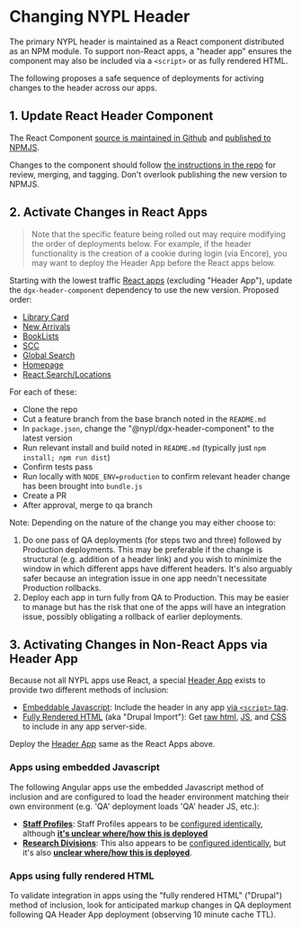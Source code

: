 # Changing NYPL Header

The primary NYPL header is maintained as a React component distributed as an NPM module. To support non-React apps, a "header app" ensures the component may also be included via  a `<script>` or as fully rendered HTML.

The following proposes a safe sequence of deployments for activing changes to the header across our apps. 

## 1. Update React Header Component

The React Component [source is maintained in Github](https://github.com/NYPL/dgx-header-component) and [published to NPMJS](https://www.npmjs.com/package/@nypl/dgx-header-component).

Changes to the component should follow [the instructions in the repo](https://github.com/NYPL/dgx-header-component#contributing-is-fun-and-easy) for review, merging, and tagging. Don't overlook publishing the new version to NPMJS.

## 2. Activate Changes in React Apps

> Note that the specific feature being rolled out may require modifying the order of deployments below. For example, if the header functionality is the creation of a cookie during login (via Encore), you may want to deploy the Header App before the React apps below.

Starting with the lowest traffic [React apps](https://github.com/NYPL/engineering-general/tree/master/other#reactnode) (excluding "Header App"), update the `dgx-header-component` dependency to use the new version. Proposed order:

 * [Library Card](https://github.com/NYPL/nypl-library-card-app)
 * [New Arrivals](https://github.com/NYPL/dgx-new-arrivals)
 * [BookLists](https://github.com/NYPL/dgx-booklists)
 * [SCC](https://github.com/NYPL-discovery/discovery-front-end)
 * [Global Search](https://github.com/NYPL/dgx-global-search)
 * [Homepage](https://github.com/NYPL/dgx-homepage)
 * [React Search/Locations](https://github.com/NYPL/dxp-react-search)

For each of these:
 - Clone the repo
 - Cut a feature branch from the base branch noted in the `README.md`
 - In `package.json`, change the "@nypl/dgx-header-component" to the latest version
 - Run relevant install and build noted in `README.md` (typically just `npm install; npm run dist`)
 - Confirm tests pass
 - Run locally with `NODE_ENV=production` to confirm relevant header change has been brought into `bundle.js`
 - Create a PR
 - After approval, merge to qa branch

Note: Depending on the nature of the change you may either choose to:
 1. Do one pass of QA deployments (for steps two and three) followed by Production deployments. This may be preferable if the change is structural (e.g. addition of a header link) and you wish to minimize the window in which different apps have different headers. It's also arguably safer because an integration issue in one app needn't necessitate Production rollbacks.
 2. Deploy each app in turn fully from QA to Production. This may be easier to manage but has the risk that one of the apps will have an integration issue, possibly obligating a rollback of earlier deployments.

## 3. Activating Changes in Non-React Apps via Header App

Because not all NYPL apps use React, a special [Header App](https://github.com/NYPL/nypl-dgx-react-header) exists to provide two different methods of inclusion:

 * [Embeddable Javascript](https://github.com/NYPL/nypl-dgx-react-header#embeddable-script): Include the header in any app [via `<script>` tag](https://header.nypl.org/dgx-header.min.js).
 * [Fully Rendered HTML](https://github.com/NYPL/nypl-dgx-react-header#drupal-import) (aka "Drupal Import"): Get [raw html](https://header.nypl.org/header-markup), [JS](https://header.nypl.org/dgx-header.min.js), and [CSS](https://header.nypl.org/styles.css) to include in any app server-side.

Deploy the [Header App](https://github.com/NYPL/nypl-dgx-react-header) same as the React Apps above.

### Apps using embedded Javascript

The following Angular apps use the embedded Javascript method of inclusion and are configured to load the header environment matching their own environment (e.g. 'QA' deployment loads 'QA' header JS, etc.):
 * [**Staff Profiles**](https://github.com/NYPL/staff-profiles/blob/c1ccec275ef7754632c617821a6c1287cfb245a5/views/staff_profiles.erb#L55): Staff Profiles appears to be [configured identically](https://github.com/NYPL/staff-profiles/blob/c1ccec275ef7754632c617821a6c1287cfb245a5/views/staff_profiles.erb#L55), although [**it's unclear where/how this is deployed**](https://github.com/NYPL/staff-profiles/issues/3)
 * [**Research Divisions**](https://bitbucket.org/NYPL/research-collections): This also appears to be [configured identically](https://bitbucket.org/NYPL/research-collections/src/04d8a64e3b140a5751a78974b895c60006c97309/views/research_collections.erb?at=master#research_collections.erb-55), but it's also [**unclear where/how this is deployed**](https://bitbucket.org/NYPL/research-collections/issues/2/how-is-this-deployed).

### Apps using fully rendered HTML

To validate integration in apps using the "fully rendered HTML" ("Drupal") method of inclusion, look for anticipated markup changes in QA deployment following QA Header App deployment (observing 10 minute cache TTL).
